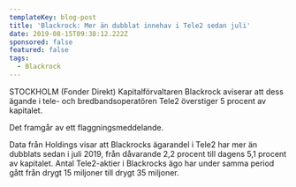 ```yaml
---
templateKey: blog-post
title: 'Blackrock: Mer än dubblat innehav i Tele2 sedan juli'
date: 2019-08-15T09:38:12.222Z
sponsored: false
featured: false
tags:
  - Blackrock
---
```

STOCKHOLM (Fonder Direkt) Kapitalförvaltaren Blackrock aviserar att dess ägande i tele- och bredbandsoperatören Tele2 överstiger 5 procent av kapitalet.



Det framgår av ett flaggningsmeddelande.



Data från Holdings visar att Blackrocks ägarandel i Tele2 har mer än dubblats sedan i juli 2019, från dåvarande 2,2 procent till dagens 5,1 procent av kapitalet. Antal Tele2-aktier i Blackrocks ägo har under samma period gått från drygt 15 miljoner till drygt 35 miljoner.
